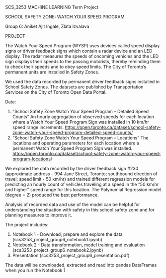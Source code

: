 SCS_3253 MACHINE LEARNING Term Project

SCHOOL SAFETY ZONE: WATCH YOUR SPEED PROGRAM

Group 6: Aniket Ajit Ingale, Zlata Izvalava

PROJECT

The Watch Your Speed Program (WYSP) uses devices called speed display signs or driver feedback signs which contain a radar device and an LED display. The radar measures the speeds of oncoming vehicles and the LED sign displays their speeds to the passing motorists, thereby reminding them to check their speeds and to obey speed limits. The City of Toronto’s permanent units are installed in Safety Zones.

We used the data recorded by permanent driver feedback signs installed in School Safety Zones. The datasets are published by Transportation Services on the City of Toronto Open Data Portal.

Data:
1. “School Safety Zone Watch Your Speed Program – Detailed Speed Counts” An hourly aggregation of observed speeds for each location where a Watch Your Speed Program Sign was installed in 10 km/hr speed range increments. https://open.toronto.ca/dataset/school-safety-zone-watch-your-speed-program-detailed-speed-counts/
2. “School Safety Zone Watch Your Speed Program – Locations” The locations and operating parameters for each location where a permanent Watch Your Speed Program Sign was installed. https://open.toronto.ca/dataset/school-safety-zone-watch-your-speed-program-locations/

We explored the data recorded by the driver feedback sign #230 (approximate address - 994 Jane Street, Toronto; southbound direction of travel; speed limit - 50 km/hr) and trained different regression models for predicting an hourly count of vehicles traveling at a speed in the “50 km/hr and higher” speed range for this location. The Polynomial Regression model (degree = 2) produced the best performance.

Analysis of recorded data and use of the model can be helpful for understanding the situation with safety in this school safety zone and for planning measures to improve it.

The project includes:
1. Notebook 1 - Download, prepare and explore the data (scs3253_project_group6_notebook1.ipynb)
2. Notebook 2 - Data transformation, model training and evaluation (scs3253_project_group6_notebook2.ipynb)
3. Presentation (scs3253_project_group6_presentation.pdf)

The data will be downloaded, extracted and read into pandas DataFrames when you run the Notebook 1.

